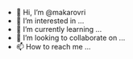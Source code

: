 - 👋 Hi, I’m @makarovri
- 👀 I’m interested in ...
- 🌱 I’m currently learning ...
- 💞️ I’m looking to collaborate on ...
- 📫 How to reach me ...
<!--- - 😄 Pronouns: ...
- ⚡ Fun fact: ...

<!---
makarovri/makarovri is a ✨ special ✨ repository because its `README.md` (this file) appears on your GitHub profile.
You can click the Preview link to take a look at your changes.
--->
